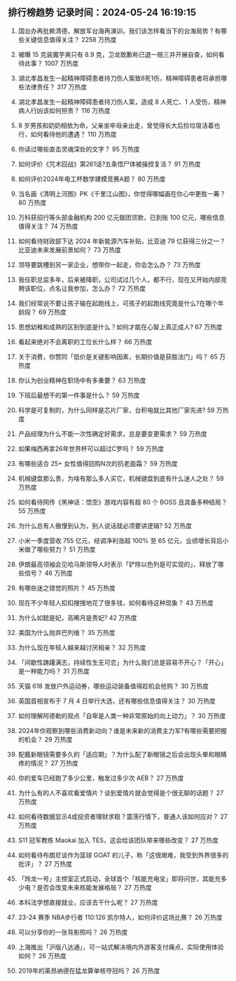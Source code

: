 
## 排行榜趋势 记录时间：2024-05-24 16:19:15
  
  1. 国台办再批赖清德，解放军台海再演训，我们该怎样看当下的台海局势？有哪些关键信息值得关注？ 2258 万热度
    
  2. 被曝 15 克装魔芋爽只有 8.9 克，卫龙致歉称已退一赔三并开展自查，如何看待此事？ 1007 万热度
    
  3. 湖北孝昌发生一起精神障碍患者持刀伤人案致8死1伤，精神障碍患者将承担哪些法律责任？ 317 万热度
    
  4. 湖北孝昌发生一起精神障碍患者持刀伤人案，造成 8 人死亡、1 人受伤，精神病人行凶该如何担责？ 116 万热度
    
  5. 8 岁男孩和奶奶相依为命，父亲坐牢母亲出走，曾觉得长大后捡垃圾活着也行，如何看待他的遭遇？ 110 万热度
    
  6. 你读过哪些直击灵魂深处的文字？ 95 万热度
    
  7. 如何评价《咒术回战》第261话?五条悟尸体被操控复活？ 91 万热度
    
  8. 如何评价2024年电工杯数学建模竞赛A题？ 80 万热度
    
  9. 当名画《清明上河图》PK《千里江山图》，你觉得哪幅画在你心中更胜一筹？ 80 万热度
    
  10. 万科获招行等头部金融机构 200 亿元银团贷款，已到账 100 亿元，哪些信息值得关注？ 74 万热度
    
  11. 如何看待财政部下达 2024 年新能源汽车补贴，比亚迪 79 亿获得三分之一？比亚迪未来发展前景如何？ 73 万热度
    
  12. 领导要跳槽到另一家企业，想带你一起走，你会怎么办？ 73 万热度
    
  13. 我任职总监多年，后来被降职，公司试过几个人，都不行，现在又开始内部竞聘该职位，点名让我参加，怎么办？ 72 万热度
    
  14. 我们经常说不要让孩子输在起跑线上，可孩子的起跑线究竟是什么?在哪个年龄段？ 69 万热度
    
  15. 思想幼稚和成熟的区别到底是什么？如何才能在心智上真正成人? 67 万热度
    
  16. 看起来绝对不会离职的工位长什么样？ 66 万热度
    
  17. 关于消费，你赞同「低价是关键影响因素，长期价值是获胜法门」吗？ 65 万热度
    
  18. 你认为创业精神在职场中有多重要？ 63 万热度
    
  19. 下班后最想干的第一件事是什么？ 59 万热度
    
  20. 科学是可复制的，为什么同样是芯片厂家，台积电就比其他厂家先进? 59 万热度
    
  21. 产品经理为什么不能一次性确定好需求，总是要变更需求？ 59 万热度
    
  22. 如果梅西再拿26年世界杯可以超过C罗吗？ 59 万热度
    
  23. 有哪些适合 25+ 女性值得回购N次的抗老面霜？ 59 万热度
    
  24. 机械键盘那么贵，为啥有那么多人买它，机械键盘到底有什么迷人之处？ 59 万热度
    
  25. 如何看待网传《黑神话：悟空》游戏内容有超 80 个 BOSS 且具备多种结局？ 55 万热度
    
  26. 为什么总有人傲慢到认为，别人说话就必须要讲逻辑? 52 万热度
    
  27. 小米一季度营收 755 亿元，经调净利涨超 100% 至 65 亿元，业绩增长背后小米做了哪些努力？ 51 万热度
    
  28. 伊朗最高领袖会见哈马斯领导人时表示「铲除以色列是可实现的」，释放了哪些信号？ 46 万热度
    
  29. 有哪些迷之错觉的照片？ 45 万热度
    
  30. 现在不少年轻人扣扣搜搜地花了很多钱，如何看待这种现象？ 43 万热度
    
  31. 为什么如懿是妃，高晞月是贵妃? 42 万热度
    
  32. 美国为什么抛弃巴列维？ 35 万热度
    
  33. 为什么现在年轻人越来越讨厌相亲？ 32 万热度
    
  34. 「间歇性踌躇满志，持续性生无可恋」为什么我们总是容易不开心？「开心」是一种能力吗？ 31 万热度
    
  35. 天猫 618 发放户外运动券，哪些运动装备值得趁机会抢购？ 30 万热度
    
  36. 英国首相宣布于 7 月 4 日举行大选，还有哪些信息值得关注？ 30 万热度
    
  37. 如何理解阿德勒的观点「自卑是人类一种非常原始的向上动力」？ 30 万热度
    
  38. 2024年你观察到哪些消费新动向？谁是未来新的消费主力军?有哪些需要把握的机会？ 29 万热度
    
  39. 配戴新眼镜需要多久的「适应期」？为什么配了新眼镜之后会出现头晕和眼睛疼的情况？ 27 万热度
    
  40. 你的爱车已经跑了多少公里，触发过多少次 AEB？ 27 万热度
    
  41. 为什么有的人不喜欢看爱情片？谈到爱情片就会觉得是个很无聊的话题？ 27 万热度
    
  42. 如何看待数据显示4成投资者理财求稳？震荡行情下，普通人该如何应对？ 27 万热度
    
  43. S11 冠军教练 Maokai 加入 TES，这会给该团队带来哪些改变？ 27 万热度
    
  44. 如何看待布朗尼谈作为篮球 GOAT 的儿子，称「这很艰难，我受到外界很多的批评」？ 27 万热度
    
  45. 「玲龙一号」主控室正式启动，全球首个「核能充电宝」即将问世，其能充多少电？是否会改变未来核能发展格局？ 27 万热度
    
  46. 本科法学想直接就业，应该去干什么呢？ 27 万热度
    
  47. 23-24 赛季 NBA步行者 110:126 凯尔特人，如何评价这场比赛？ 26 万热度
    
  48. 可以分享你的一张背影照吗？ 26 万热度
    
  49. 上海推出「沪版八达通」，可一站式解决境内外游客支付痛点，实际使用体验如何？ 26 万热度
    
  50. 2019年的莱昂纳德在猛龙算单核夺冠吗？ 26 万热度
    